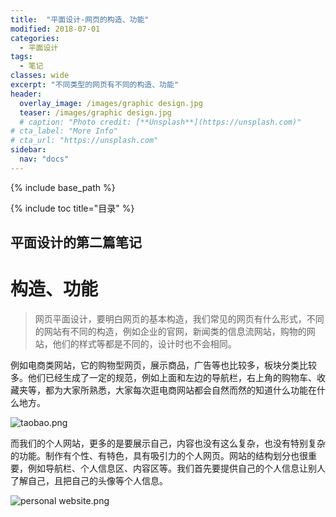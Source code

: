 ```yaml
---
title:  "平面设计-网页的构造、功能"
modified: 2018-07-01 
categories: 
  - 平面设计
tags:
  - 笔记
classes: wide
excerpt: "不同类型的网页有不同的构造、功能"
header:
  overlay_image: /images/graphic design.jpg
  teaser: /images/graphic design.jpg
  # caption: "Photo credit: [**Unsplash**](https://unsplash.com)"
# cta_label: "More Info"
# cta_url: "https://unsplash.com"
sidebar:
  nav: "docs"
---
```


{% include base_path %}

{% include toc title="目录" %}


## 平面设计的第二篇笔记

# 构造、功能 
>网页平面设计，要明白网页的基本构造，我们常见的网页有什么形式，不同的网站有不同的构造，例如企业的官网，新闻类的信息流网站，购物的网站，他们的样式等都是不同的，设计时也不会相同。

例如电商类网站，它的购物型网页，展示商品，广告等也比较多，板块分类比较多。他们已经生成了一定的规范，例如上面和左边的导航栏，右上角的购物车、收藏夹等，都为大家所熟悉，大家每次逛电商网站都会自然而然的知道什么功能在什么地方。

![taobao.png](https://upload-images.jianshu.io/upload_images/9455364-76b74967a234cd72.png?imageMogr2/auto-orient/strip%7CimageView2/2/w/1240)

而我们的个人网站，更多的是要展示自己，内容也没有这么复杂，也没有特别复杂的功能。制作有个性、有特色，具有吸引力的个人网页。网站的结构划分也很重要，例如导航栏、个人信息区、内容区等。我们首先要提供自己的个人信息让别人了解自己，且把自己的头像等个人信息。

![personal website.png](https://upload-images.jianshu.io/upload_images/9455364-256e1c65a29ecff8.png?imageMogr2/auto-orient/strip%7CimageView2/2/w/1240)